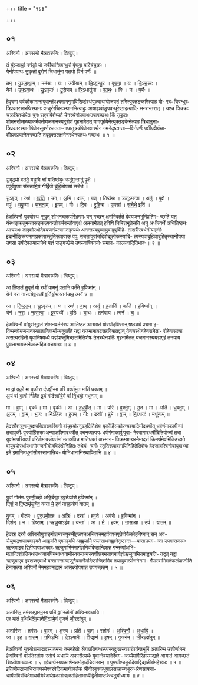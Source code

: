 +++
title = "१८३"

+++


## ०१
अश्विनौ। अगस्त्यो मैत्रावरुणिः। त्रिष्टुप्।

तं यु॑ञ्जाथां॒ मन॑सो॒ यो जवी॑यान्त्रिवन्धु॒रो वृ॑षणा॒ यस्त्रि॑च॒क्रः ।  
येनो॑पया॒थः सु॒कृतो॑ दुरो॒णं त्रि॒धातु॑ना पतथो॒ विर्न प॒र्णैः ॥

तम् । यु॒ञ्जा॒था॒म् । मन॑सः । यः । जवी॑यान् । त्रि॒ऽव॒न्धु॒रः । वृ॒ष॒णा॒ । यः । त्रि॒ऽच॒क्रः ।  
येन॑ । उ॒प॒ऽया॒थः । सु॒ऽकृतः॑ । दु॒रो॒णम् । त्रि॒ऽधातु॑ना । प॒त॒थः॒ । विः । न । प॒र्णैः ॥

हेवृषणा वर्षकौकामानांयुवान्तंवक्ष्यमाणगुणविशिष्टंरथंयुञ्चाथांयोजयतं तमित्युक्तङ्कमित्याह यो- रथः त्रिवन्धुरः त्रिप्रकारसारथिस्थानः वन्धुरंरथिनःस्थानमित्याहुः आयाह्यर्वाङुपवन्धुरेष्ठाइत्यादि- मन्त्रान्तरात् । यश्च त्रिचक्रः चक्रत्रितयोपेतः पुनः सएवविशेष्यते येनरथेनोपयाथःउपागच्छथः किं सुकृतः शोभनसोमाख्याकर्मवतोयजमानस्यदुरोणं गृहनामैतत् यागगृहंयेनेत्युक्तङ्केनेत्याह त्रिधातुना- त्रिप्रकारस्थानोपेतेनसुवर्णरजतताम्नाधातुत्रयोपेतेनवारथेन गमनेदृष्टान्तः—विर्नपर्णैः पक्षीपक्षैर्यथा- शीघ्रमप्रयत्नेनगच्छति तद्वदुक्तलक्षणेनरथेनपतथः गच्छथः ॥ १ ॥

## ०२
अश्विनौ। अगस्त्यो मैत्रावरुणिः। त्रिष्टुप्।

सु॒वृद्रथो॑ वर्तते॒ यन्न॒भि क्षां यत्तिष्ठ॑थः॒ क्रतु॑म॒न्तानु॑ पृ॒क्षे ।  
वपु॑र्वपु॒ष्या स॑चतामि॒यं गीर्दि॒वो दु॑हि॒त्रोषसा॑ सचेथे ॥

सु॒ऽवृत् । रथः॑ । व॒र्त॒ते॒ । यन् । अ॒भि । क्षाम् । यत् । तिष्ठ॑थः । क्रतु॑ऽमन्ता । अनु॑ । पृ॒क्षे ।  
वपुः॑ । व॒पु॒ष्या । स॒च॒ता॒म् । इ॒यम् । गीः । दि॒वः । दु॒हि॒त्रा । उ॒षसा॑ । स॒चे॒थे॒ इति॑ ॥

हेअश्विनौ युवयोरथः सुवृत् शोभनचक्रपरिभ्रमणः यन् गच्छन् क्षमभिवर्तते देवयजनभूमिंप्रतिग- च्छति यत् यंरथङ्क्रतुमन्तासङ्कल्पवन्तौकर्मवन्तौवापृक्षे अन्ननामैतत् हविषि निमित्तभूतेसति अनु अधीत्यर्थे अधितिष्ठथः आश्रयथः तादृशोरथोदेवयजनंप्रत्यागतइत्यर्थः अनन्तरंवपुष्यायुष्मद्वपुषिहि- ताशरीरवर्धनीयङ्गीः इदानीङ्क्रियमाणप्रकारास्तुतिरूपावाक् वपुः सचतांयुवांचदिवोद्युलोकस्यादि- त्यस्यवादुहित्रादुहितृस्थानीयया उषसा उषोदेवतयासचेथे यज्ञं सङ्गच्छेथे उषस्याश्विनयोः समान- कालत्वादितिभावः ॥ २ ॥

## ०३
अश्विनौ। अगस्त्यो मैत्रावरुणिः। त्रिष्टुप्।

आ ति॑ष्ठतं सु॒वृतं॒ यो रथो॑ वा॒मनु॑ व्र॒तानि॒ वर्त॑ते ह॒विष्मा॑न् ।  
येन॑ नरा नासत्येष॒यध्यै॑ व॒र्तिर्या॒थस्तन॑याय॒ त्मने॑ च ॥

आ । ति॒ष्ठ॒त॒म् । सु॒ऽवृत॑म् । यः । रथः॑ । वा॒म् । अनु॑ । व्र॒तानि॑ । वर्त॑ते । ह॒विष्मा॑न् ।  
येन॑ । न॒रा॒ । ना॒स॒त्या॒ । इ॒ष॒यध्यै॑ । व॒र्तिः । या॒थः । तन॑याय । त्मने॑ । च॒ ॥

हेअश्विनौ वांयुवांसुवृतं शोभनवर्तनंरथं आतिष्ठतं आश्रयतं योरथोहविष्मान् षष्ठ्यथे प्रथमा ह- विष्मन्तोयजमानस्यव्रतानिकर्माण्यनुवर्तते यद्वा यजमानायदत्तहविषातद्वान् येनचरथेनहेनरानेता- रौहेनासत्या असत्यरहितौ युवामिषयध्यै यज्ञंप्राप्तुमिच्छतमितिशेषः तेनरथेनवर्तिः गृहनामैतत् यजमानस्ययज्ञगृहं तनयाय पुत्रलाभायत्मनेआत्महितायचयाथः ॥ ३ ॥

## ०४
अश्विनौ। अगस्त्यो मैत्रावरुणिः। त्रिष्टुप्।

मा वां॒ वृको॒ मा वृ॒कीरा द॑धर्षी॒न्मा परि॑ वर्क्तमु॒त माति॑ धक्तम् ।  
अ॒यं वां॑ भा॒गो निहि॑त इ॒यं गीर्दस्रा॑वि॒मे वां॑ नि॒धयो॒ मधू॑नाम् ॥

मा । वा॒म् । वृकः॑ । मा । वृ॒कीः । आ । द॒ध॒र्षी॒त् । मा । परि॑ । व॒र्क्त॒म् । उ॒त । मा । अति॑ । ध॒क्त॒म् ।  
अ॒यम् । वा॒म् । भा॒गः । निऽहि॑तः । इ॒यम् । गीः । दस्रौ॑ । इ॒मे । वा॒म् । नि॒ऽधयः॑ । मधू॑नाम् ॥

हेदस्रौशत्रूणामुपक्षपयितारावश्विनौ वांयुवयोरनुग्रहदितिशेषः वृकोहिंसकोरण्यश्वादिर्मादधर्षीत् धर्षणंमाकार्षीन्मां तथावृकीः वृक्योहिंसकाःअन्याअपिमादधर्षीत् वचनव्यत्ययः धर्षणंमाकार्षुःयुवा- मेववामादधर्षीदितियोज्यं तथा युवांमापरिवर्क्तं परितोमावर्जयतंमां उतअपिच मातिधक्तं अस्मान- तिक्रम्यान्यस्मैमादत्तं किमर्थमेवमितिउच्यते वांयुवयोरर्थायभागोभजनीयोहविरंशोनिहितः तथेयं- चगीः स्तुतिरूपावागपिनिहितेतिशेषः हेदस्रावश्विनौवांयुवाभ्यां इमे इमानिमधूनांसोमरसानान्निध- योनिधानानिस्थापितानि ॥ ४ ॥

## ०५
अश्विनौ। अगस्त्यो मैत्रावरुणिः। त्रिष्टुप्।

यु॒वां गोत॑मः पुरुमी॒ळ्हो अत्रि॒र्दस्रा॒ हव॒तेऽव॑से ह॒विष्मा॑न् ।  
दिशं॒ न दि॒ष्टामृ॑जू॒येव॒ यन्ता मे॒ हवं॑ नास॒त्योप॑ यातम् ॥

यु॒वम् । गोत॑मः । पु॒रु॒ऽमी॒ळ्हः । अत्रिः॑ । दस्रा॑ । हव॒ते । अव॑से । ह॒विष्मा॑न् ।  
दिश॑म् । न । दि॒ष्टाम् । ऋ॒जु॒याऽइ॑व । यन्ता॑ । आ । मे॒ । हव॑म् । ना॒स॒त्या॒ । उप॑ । या॒त॒म् ॥

हेदस्रा दस्रौ अश्विनौयुवाङ्गोतमश्चपुरुमीह्ळश्चअन्त्रिश्चमहर्षयश्चएतेष्वेकैकोहविष्मान् सन् अव- सेयुष्मद्रक्षणायवाहवते आह्वयति एवमहमपि आह्वयामि फलसाधनह्वानेदृष्टान्तः—यन्ताउपग- न्ता उपगन्तकामः ऋजयाइव द्वितीयायाआकारः ऋजुगामिनंमार्गज्ञमिवदिष्टान्दिशन्न गन्तव्यांअभि- मतान्दिशंप्रतियथातथावामपियथाध्वगामीस्वगन्तव्यस्यशीघ्रगमनायमार्गज्ञंऋजुगामिनमाह्वयति- तद्वत् यद्वा ऋजूयाएव इवशब्दएवार्थे यन्तागन्ताऋजुनैवमार्गेणदिष्टान्दिशमिव तथायुष्मत्प्रीणनेनमा- र्गेणस्वाभिमतंफलंप्राप्नोति हेनासत्या अश्विनौ मेममहवमाह्वानं आलक्ष्योपयातं उपगच्छतम् ॥ ५ ॥

## ०६
अश्विनौ। अगस्त्यो मैत्रावरुणिः। त्रिष्टुप्।

अता॑रिष्म॒ तम॑सस्पा॒रम॒स्य प्रति॑ वां॒ स्तोमो॑ अश्विनावधायि ।  
एह या॑तं प॒थिभि॑र्देव॒यानै॑र्वि॒द्यामे॒षं वृ॒जनं॑ जी॒रदा॑नुम् ॥

अता॑रिष्म । तम॑सः । पा॒रम् । अ॒स्य । प्रति॑ । वा॒म् । स्तोमः॑ । अ॒श्वि॒नौ॒ । अ॒धा॒यि॒ ।  
आ । इ॒ह । या॒त॒म् । प॒थिऽभिः॑ । दे॒व॒ऽयानैः॑ । वि॒द्याम॑ । इ॒षम् । वृ॒जन॑म् । जी॒रऽदा॑नुम् ॥

हेअश्विनौ युवयोःप्रसादादस्यतमसः तमनहेतोः श्रेयःप्रतिबन्धरूपस्यदुःखस्यपारंपर्यन्तभूमिं अतारिष्म उत्तीर्णाःस्मः हेअश्विनौ वांप्रतिस्तोमः स्तोत्रं अधायि अकारीत्यर्थः युवान्देवयानैर्देवग- न्तव्यैर्मार्गैरिहास्मद्यज्ञे आयातं आगच्छतं शिष्टोव्याख्यातः ॥ ६ ॥वेदार्थस्यप्रकाशेनतमोहार्दन्निवारयन् ॥ पुमर्थांश्चतुरोदेयाद्विद्यातीर्थमहेश्वरः ॥ १ ॥इतिश्रीमद्राजाधिराजपरमेश्वरवैदिकमार्गप्रवर्तक श्रीवीरबुक्कभूपालसाम्राज्यधुरन्धरेणसायणा- चार्येणविरचितेमाधवीयेवेदार्थप्रकाशेऋक्संहिताभाष्येद्वितीयाष्टकेचतुर्थोध्यायः ॥ ४ ॥ 